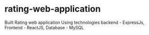 # rating-web-application
Built Rating web application Using technologies backend - ExpressJs, Frontend - ReactJS, Database - MySQL 
